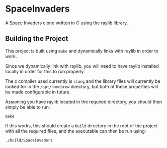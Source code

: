 # SpaceInvaders

A Space Invaders clone written in C using the raylib library.

## Building the Project

This project is built using `make` and dynamically links with raylib in order to work.

Since we dynamically link with raylib, you will need to have raylib installed locally in order for this to run properly.

The c compiler used currently is `clang` and the library files will currently be looked for in the `/opt/homebrew` directory, but both of these properties will be made configurable in future.

Assuming you have raylib located in the required directory, you should then simply be able to run:
```
make
```

If this works, this should create a `build` directory in the root of the project with all the required files, and the executable can then be run using:
```
./build/SpaceInvaders
```

